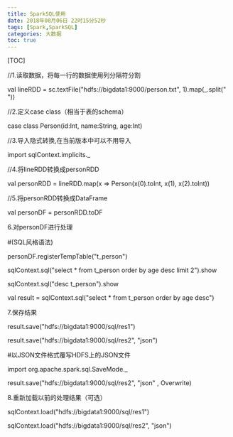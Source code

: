 ```yaml
---
title: SparkSQL使用
date: 2018年08月06日 22时15分52秒
tags: [Spark,SparkSQL]
categories: 大数据
toc: true
---
```


[TOC]

//1.读取数据，将每一行的数据使用列分隔符分割

val lineRDD = sc.textFile("hdfs://bigdata1:9000/person.txt", 1).map(_.split(" "))
<!-- more -->

//2.定义case class（相当于表的schema）

case class Person(id:Int, name:String, age:Int)

//3.导入隐式转换,在当前版本中可以不用导入

import sqlContext.implicits._

//4.将lineRDD转换成personRDD

val personRDD = lineRDD.map(x => Person(x(0).toInt, x(1), x(2).toInt))

//5.将personRDD转换成DataFrame

val personDF = personRDD.toDF

6.对personDF进行处理

\#(SQL风格语法)

personDF.registerTempTable("t_person")

sqlContext.sql("select * from t_person order by age desc limit 2").show

sqlContext.sql("desc t_person").show

val result = sqlContext.sql("select * from t_person order by age desc")

7.保存结果

result.save("hdfs://bigdata1:9000/sql/res1")

result.save("hdfs://bigdata1:9000/sql/res2", "json")

\#以JSON文件格式覆写HDFS上的JSON文件

import org.apache.spark.sql.SaveMode._

result.save("hdfs://bigdata1:9000/sql/res2", "json" , Overwrite)

8.重新加载以前的处理结果（可选）

sqlContext.load("hdfs://bigdata1:9000/sql/res1")

sqlContext.load("hdfs://bigdata1:9000/sql/res2", "json")

